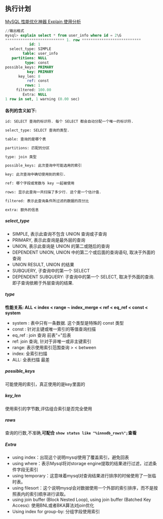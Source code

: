 ## 执行计划

[MySQL 性能优化神器 Explain 使用分析](https://segmentfault.com/a/1190000008131735)

```sql
//输出格式
mysql> explain select * from user_info where id = 2\G
*************************** 1. row ***************************
           id: 1
  select_type: SIMPLE
        table: user_info
   partitions: NULL
         type: const
possible_keys: PRIMARY
          key: PRIMARY
      key_len: 8
          ref: const
         rows: 1
     filtered: 100.00
        Extra: NULL
1 row in set, 1 warning (0.00 sec)

```
#### 各列的含义如下:

```bash
id: SELECT 查询的标识符. 每个 SELECT 都会自动分配一个唯一的标识符.

select_type: SELECT 查询的类型.

table: 查询的是哪个表

partitions: 匹配的分区

type: join 类型

possible_keys: 此次查询中可能选用的索引

key: 此次查询中确切使用到的索引.

ref: 哪个字段或常数与 key 一起被使用

rows: 显示此查询一共扫描了多少行. 这个是一个估计值.

filtered: 表示此查询条件所过滤的数据的百分比

extra: 额外的信息

```

##### select_type

- SIMPLE, 表示此查询不包含 UNION 查询或子查询
- PRIMARY, 表示此查询是最外层的查询
- UNION, 表示此查询是 UNION 的第二或随后的查询
- DEPENDENT UNION, UNION 中的第二个或后面的查询语句, 取决于外面的查询
- UNION RESULT, UNION 的结果
- SUBQUERY, 子查询中的第一个 SELECT
- DEPENDENT SUBQUERY: 子查询中的第一个 SELECT, 取决于外面的查询. 即子查询依赖于外层查询的结果.

##### type

**性能关系: ALL < index < range ~ index_merge < ref < eq_ref < const < system**

- system : 表中只有一条数据. 这个类型是特殊的 const 类型
- const :   针对主键或唯一索引的等值查询扫描
- eq_ref :  join 查询 前表"="后表
- ref:  join 查询, 针对于非唯一或非主键索引
- range: 表示使用索引范围查询 > < between
- index: 全索引扫描
- ALL: 全表扫描 最差

##### possible_keys
可能使用的索引，真正使用的是key里面的

##### key_len
使用索引的字节数,评估组合索引是否完全使用

##### rows
查询的行数,不准确,**可配合 `show status like "%innodb_rows%";`查看**

##### Extra
- using index：出现这个说明mysql使用了覆盖索引，避免回表
- using where：表示Mysql将对storage engine提取的结果进行过滤，过滤条件字段无索引
- using temporary：这意味着mysql对查询结果进行排序的时候使用了一张临时表。
- using filesort：这个说明mysql会对数据使用一个外部的索引排序，而不是按照表内的索引顺序进行读取。
- using join buffer (Block Nested Loop), using join buffer (Batched Key Access): 使用BNL或者BKA算法对join优化
- Using index for group-by: 分组字段使用索引